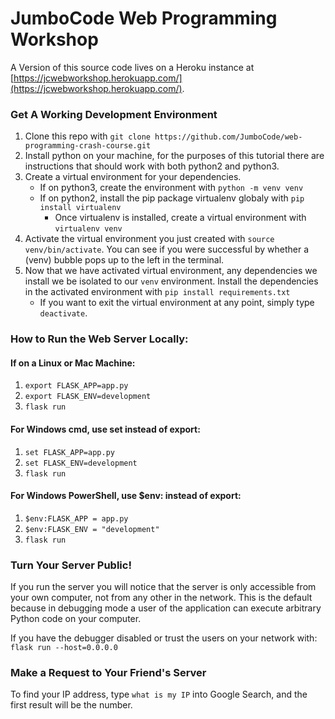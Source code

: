# JumboCode Web Programming Workshop

A Version of this source code lives on a Heroku instance at [https://jcwebworkshop.herokuapp.com/](https://jcwebworkshop.herokuapp.com/). 

### Get A Working Development Environment 

1. Clone this repo with `git clone https://github.com/JumboCode/web-programming-crash-course.git`
2. Install python on your machine, for the purposes of this tutorial there are instructions that should work with both python2 and python3.
3. Create a virtual environment for your dependencies.
    * If on python3, create the environment with `python -m venv venv`
    * If on python2, install the pip package virtualenv globaly with `pip install virtualenv`
        * Once virtualenv is installed, create a virtual environment with `virtualenv venv` 
4. Activate the virtual environment you just created with `source venv/bin/activate`. You can see if you were successful by whether a (venv) bubble pops up to the left in the terminal.  
5. Now that we have activated virtual environment, any dependencies we install we be isolated to our `venv` environment. Install the dependencies in the activated environment with `pip install requirements.txt`
    * If you want to exit the virtual environment at any point, simply type `deactivate`. 

### How to Run the Web Server Locally: 

#### If on a Linux or Mac Machine:

1. `export FLASK_APP=app.py`
2. `export FLASK_ENV=development`
3. `flask run`

#### For Windows cmd, use set instead of export:

1. `set FLASK_APP=app.py`
2. `set FLASK_ENV=development`
3. `flask run`

#### For Windows PowerShell, use $env: instead of export:

1. `$env:FLASK_APP = app.py`
2. `$env:FLASK_ENV = "development"`
3. `flask run`

### Turn Your Server Public!

If you run the server you will notice that the server is only accessible from your own computer, not from any other in the network. This is the default because in debugging mode a user of the application can execute arbitrary Python code on your computer.

If you have the debugger disabled or trust the users on your network with:
`flask run --host=0.0.0.0`

### Make a Request to Your Friend's Server
To find your IP address, type `what is my IP` into Google Search, and the first result will be the number. 
